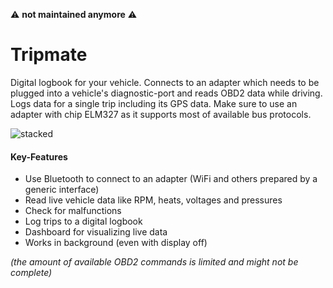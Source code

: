 :warning:  **not maintained anymore** :warning:

# Tripmate
Digital logbook for your vehicle. Connects to an adapter which needs to be plugged into a vehicle's diagnostic-port and reads OBD2 data while driving. Logs data for a single trip including its GPS data. Make sure to use an adapter with chip ELM327 as it supports most of available bus protocols.

![stacked](https://user-images.githubusercontent.com/14274473/190865366-7180b124-1654-4408-aad8-e99556b8123b.png)

#### Key-Features

* Use Bluetooth to connect to an adapter (WiFi and others prepared by a generic interface)
* Read live vehicle data like RPM, heats, voltages and pressures
* Check for malfunctions
* Log trips to a digital logbook
* Dashboard for visualizing live data
* Works in background (even with display off)

*(the amount of available OBD2 commands is limited and might not be complete)*
